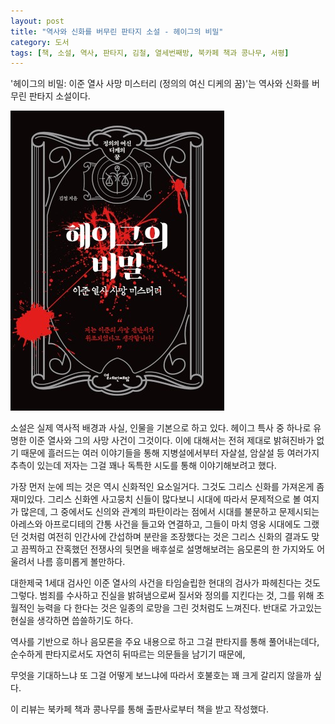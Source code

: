 ```yaml
---
layout: post
title: "역사와 신화를 버무린 판타지 소설 - 헤이그의 비밀"
category: 도서
tags: [책, 소설, 역사, 판타지, 김철, 열세번째방, 북카페 책과 콩나무, 서평]
---
```


'헤이그의 비밀: 이준 열사 사망 미스터리 (정의의 여신 디케의 꿈)'는
역사와 신화를 버무린 판타지 소설이다.

![표지](/images/book/secret-of-hague-book.jpg)

소설은 실제 역사적 배경과 사실, 인물을 기본으로 하고 있다.
헤이그 특사 중 하나로 유명한 이준 열사와 그의 사망 사건이 그것이다.
이에 대해서는 전혀 제대로 밝혀진바가 없기 때문에
흘러드는 여러 이야기들을 통해
지병설에서부터 자살설, 암살설 등 여러가지 추측이 있는데
저자는 그걸 꽤나 독특한 시도를 통해 이야기해보려고 했다.

가장 먼저 눈에 띄는 것은 역시 신화적인 요소일거다.
그것도 그리스 신화를 가져온게 좀 재미있다.
그리스 신화엔 사고뭉치 신들이 많다보니 시대에 따라서 문제적으로 볼 여지가 많은데,
그 중에서도 신의와 관계의 파탄이라는 점에서 시대를 불문하고 문제시되는 아레스와 아프로디테의 간통 사건을 들고와 연결하고,
그들이 마치 영웅 시대에도 그랬던 것처럼
여전히 인간사에 간섭하며 분란을 조장했다는 것은
그리스 신화의 결과도 맞고
끔찍하고 잔혹했던 전쟁사의 뒷면을 배후설로 설명해보려는 음모론의 한 가지와도 어울려서
나름 흥미롭게 볼만하다.

대한제국 1세대 검사인 이준 열사의 사건을
타임슬립한 현대의 검사가 파헤친다는 것도 그렇다.
범죄를 수사하고 진실을 밝혀냄으로써 질서와 정의를 지킨다는 것,
그를 위해 초월적인 능력을 다 한다는 것은
일종의 로망을 그린 것처럼도 느껴진다.
반대로 가고있는 현실을 생각하면 씁쓸하기도 하다.

역사를 기반으로 하나
음모론을 주요 내용으로 하고
그걸 판타지를 통해 풀어내는데다,
순수하게 판타지로서도 자연히 뒤따르는 의문들을 남기기 때문에,
<!--
단순하게는 왜 그리스 신들이 대한제국에까지 관여를 하느냐부터,
다른 나라의 신들은 대체 무얼하고 있느냐,
나아가서는 왜 그리스 신화를 주요 판타지 배경으로 삼은것이냐도 좀 그렇다.
-->
무엇을 기대하느냐 또 그걸 어떻게 보느냐에 따라서 호불호는 꽤 크게 갈리지 않을까 싶다.



<div class="im im-info">
이 리뷰는 북카페 책과 콩나무를 통해 출판사로부터 책을 받고 작성했다.
</div>
